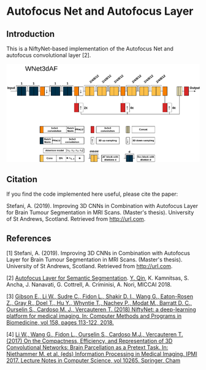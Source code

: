 # Autofocus Net and Autofocus Layer

## Introduction

This is a NiftyNet-based implementation of the Autofocus Net and autofocus convolutional layer [2].

![Image of 3D WNet with Autofocus Layers](https://github.com/andreasstefani/autofocus-layer/blob/master/src/architecture.png)

## Citation

If you find the code implemented here useful, please cite the paper:

Stefani, A. (2019). Improving 3D CNNs in Combination with Autofocus Layer for Brain Tumour Segmentation in MRI Scans. (Master's thesis). University of St Andrews, Scotland. Retrieved from http://url.com.

## References

[1] Stefani, A. (2019). Improving 3D CNNs in Combination with Autofocus Layer for Brain Tumour Segmentation in MRI Scans. (Master's thesis). University of St Andrews, Scotland. Retrieved from http://url.com.

[2] [Autofocus Layer for Semantic Segmentation](https://arxiv.org/pdf/1805.08403.pdf). [Y. Qin](http://cseweb.ucsd.edu/~yaq007/), K. Kamnitsas, S. Ancha, J. Nanavati, G. Cottrell, A. Criminisi, A. Nori, MICCAI 2018.

[3] [Gibson E., Li W., Sudre C., Fidon L., Shakir D. I., Wang G., Eaton-Rosen Z., Gray R., Doel T., Hu  Y., Whyntie T., Nachev P., Modat M., Barratt D. C., Ourselin S., Cardoso M. J., Vercauteren T. (2018) NiftyNet: a deep-learning platform for medical imaging. In: Computer Methods and Programs in Biomedicine, vol 158, pages 113-122, 2018.](https://doi.org/10.1016/j.cmpb.2018.01.025)

[4] [Li W., Wang G., Fidon L., Ourselin S., Cardoso M.J., Vercauteren T. (2017) On the Compactness, Efficiency, and Representation of 3D Convolutional Networks: Brain Parcellation as a Pretext Task. In: Niethammer M. et al. (eds) Information Processing in Medical Imaging. IPMI 2017. Lecture Notes in Computer Science, vol 10265. Springer, Cham](https://doi.org/10.1007/978-3-319-59050-9_28)
